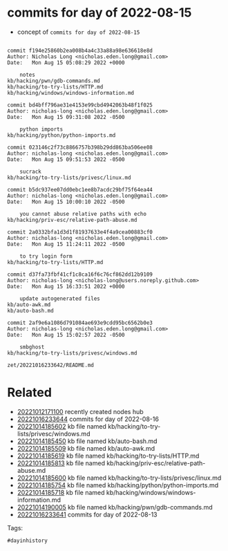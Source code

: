 # commits for day of 2022-08-15

- concept of `commits for day of 2022-08-15`

```

commit f194e25860b2ea008b4a4c33a88a98e636618e8d
Author: Nicholas Long <nicholas.eden.long@gmail.com>
Date:   Mon Aug 15 05:08:29 2022 +0000

    notes
kb/hacking/pwn/gdb-commands.md
kb/hacking/to-try-lists/HTTP.md
kb/hacking/windows/windows-information.md

commit bd4bff796ae31e4153e99cbd4942063b48f1f025
Author: nicholas-long <nicholas.eden.long@gmail.com>
Date:   Mon Aug 15 09:31:08 2022 -0500

    python imports
kb/hacking/python/python-imports.md

commit 023146c2f73c8866757b398b29dd863ba506ee08
Author: nicholas-long <nicholas.eden.long@gmail.com>
Date:   Mon Aug 15 09:51:53 2022 -0500

    sucrack
kb/hacking/to-try-lists/privesc/linux.md

commit b5dc937ee07dd0ebc1ee8b7acdc29bf75f64ea44
Author: nicholas-long <nicholas.eden.long@gmail.com>
Date:   Mon Aug 15 10:00:10 2022 -0500

    you cannot abuse relative paths with echo
kb/hacking/priv-esc/relative-path-abuse.md

commit 2a0332bfa1d3d1f81937633e4f4a9cea00883cf0
Author: nicholas-long <nicholas.eden.long@gmail.com>
Date:   Mon Aug 15 11:24:11 2022 -0500

    to try login form
kb/hacking/to-try-lists/HTTP.md

commit d37fa73fbf41cf1c8ca16f6c76cf862dd12b9109
Author: nicholas-long <nicholas-long@users.noreply.github.com>
Date:   Mon Aug 15 16:33:51 2022 +0000

    update autogenerated files
kb/auto-awk.md
kb/auto-bash.md

commit 2af9e6a1086d791084ae693e9cdd95bc6562b0e3
Author: nicholas-long <nicholas.eden.long@gmail.com>
Date:   Mon Aug 15 15:02:57 2022 -0500

    smbghost
kb/hacking/to-try-lists/privesc/windows.md
```

` zet/20221016233642/README.md `

# Related

- [20221012171100](/zet/20221012171100/README.md) recently created nodes hub
- [20221016233644](/zet/20221016233644/README.md) commits for day of 2022-08-16
- [20221014185602](/zet/20221014185602/README.md) kb file named kb/hacking/to-try-lists/privesc/windows.md
- [20221014185450](/zet/20221014185450/README.md) kb file named kb/auto-bash.md
- [20221014185509](/zet/20221014185509/README.md) kb file named kb/auto-awk.md
- [20221014185619](/zet/20221014185619/README.md) kb file named kb/hacking/to-try-lists/HTTP.md
- [20221014185813](/zet/20221014185813/README.md) kb file named kb/hacking/priv-esc/relative-path-abuse.md
- [20221014185600](/zet/20221014185600/README.md) kb file named kb/hacking/to-try-lists/privesc/linux.md
- [20221014185754](/zet/20221014185754/README.md) kb file named kb/hacking/python/python-imports.md
- [20221014185718](/zet/20221014185718/README.md) kb file named kb/hacking/windows/windows-information.md
- [20221014190005](/zet/20221014190005/README.md) kb file named kb/hacking/pwn/gdb-commands.md
- [20221016233641](/zet/20221016233641/README.md) commits for day of 2022-08-13

Tags:

    #dayinhistory
